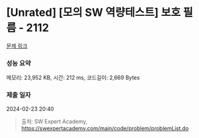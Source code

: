 # [Unrated] [모의 SW 역량테스트] 보호 필름 - 2112 

[문제 링크](https://swexpertacademy.com/main/code/problem/problemDetail.do?contestProbId=AV5V1SYKAaUDFAWu) 

### 성능 요약

메모리: 23,952 KB, 시간: 212 ms, 코드길이: 2,669 Bytes

### 제출 일자

2024-02-23 20:40



> 출처: SW Expert Academy, https://swexpertacademy.com/main/code/problem/problemList.do